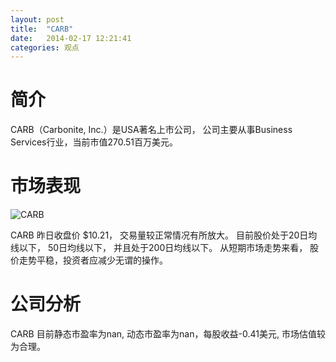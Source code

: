 ```yaml
---
layout: post
title:  "CARB"
date:   2014-02-17 12:21:41
categories: 观点
---
```


# 简介
CARB（Carbonite, Inc.）是USA著名上市公司，
公司主要从事Business Services行业，当前市值270.51百万美元。

# 市场表现

![CARB](http://finviz.com/chart.ashx?t=CARB&ty=c&ta=1&p=d&s=l)

CARB 昨日收盘价 $10.21，
交易量较正常情况有所放大。
目前股价处于20日均线以下，
50日均线以下，
并且处于200日均线以下。
从短期市场走势来看，
股价走势平稳，投资者应减少无谓的操作。

# 公司分析
CARB 目前静态市盈率为nan, 动态市盈率为nan，每股收益-0.41美元,
市场估值较为合理。
